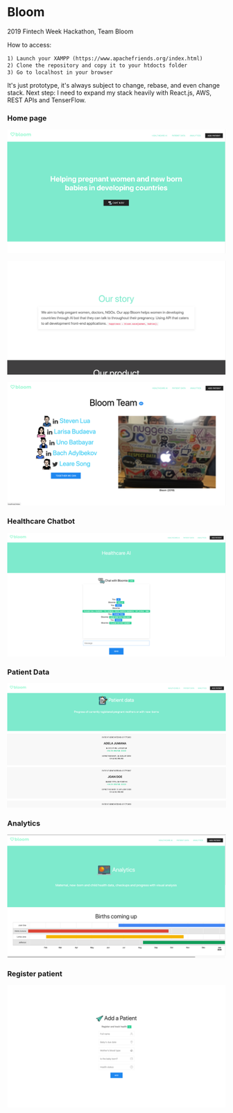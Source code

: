 # Bloom
2019 Fintech Week Hackathon, Team Bloom

How to access:
```
1) Launch your XAMPP (https://www.apachefriends.org/index.html)
2) Clone the repository and copy it to your htdocts folder
3) Go to localhost in your browser
```

It's just prototype, it's always subject to change, rebase, and even change stack.
Next step: I need to expand my stack heavily with React.js, AWS, REST APIs and TenserFlow.

### Home page
![alt text](https://github.com/unobatbayar/Bloom/blob/master/Images/b.png)

![alt text](https://github.com/unobatbayar/Bloom/blob/master/Images/a.png)

![alt text](https://github.com/unobatbayar/Bloom/blob/master/Images/c.png)

### Healthcare Chatbot

![alt text](https://github.com/unobatbayar/Bloom/blob/master/Images/d.png)

### Patient Data

![alt text](https://github.com/unobatbayar/Bloom/blob/master/Images/e.png)

### Analytics

![alt text](https://github.com/unobatbayar/Bloom/blob/master/Images/f.png)

### Register patient

![alt text](https://github.com/unobatbayar/Bloom/blob/master/Images/g.png)


